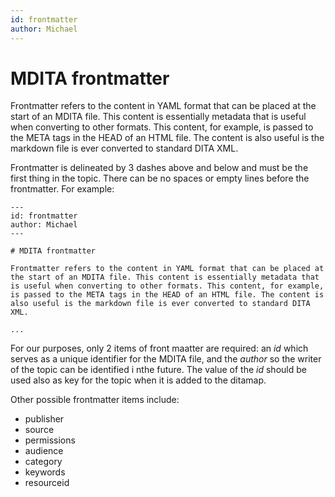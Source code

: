 ```yaml
---
id: frontmatter
author: Michael
---
```


# MDITA frontmatter

Frontmatter refers to the content in YAML format that can be placed at the start of an MDITA file. This content is essentially metadata that is useful when converting to other formats. This content, for example, is passed to the META tags in the HEAD of an HTML file. The content is also useful is the markdown file is ever converted to standard DITA XML.

Frontmatter is delineated by 3 dashes above and below and must be the first thing in the topic. There can be no spaces or empty lines before the frontmatter. For example:

```
---
id: frontmatter
author: Michael
---

# MDITA frontmatter

Frontmatter refers to the content in YAML format that can be placed at the start of an MDITA file. This content is essentially metadata that is useful when converting to other formats. This content, for example, is passed to the META tags in the HEAD of an HTML file. The content is also useful is the markdown file is ever converted to standard DITA XML.

...
```

For our purposes, only 2 items of front maatter are required: an *id* which serves as a unique identifier for the MDITA file, and the *author* so the writer of the topic can be identified i nthe future. The value of the *id* should be used also as key for the topic when it is added to the ditamap.

Other possible frontmatter items include:

* publisher
* source
* permissions
* audience
* category
* keywords
* resourceid